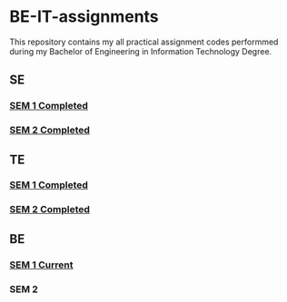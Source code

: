 # BE-IT-assignments
This repository contains my all practical assignment codes performmed during my Bachelor of Engineering in Information Technology Degree.

## SE 
### [SEM 1 Completed](https://github.com/AyanGadpal/BE-IT-assignments/tree/master/SE/SEM%201)
### [SEM 2 Completed](https://github.com/AyanGadpal/BE-IT-assignments/tree/master/SE/SEM%202)

## TE
### [SEM 1 Completed](https://github.com/AyanGadpal/BE-IT-assignments/tree/master/TE/Sem%201)
### [SEM 2 Completed](https://github.com/AyanGadpal/BE-IT-assignments/tree/master/TE/Sem%202)

## BE
### [SEM 1 Current](https://github.com/AyanGadpal/BE-IT-assignments/tree/master/BE/SEM%201)
### SEM 2
